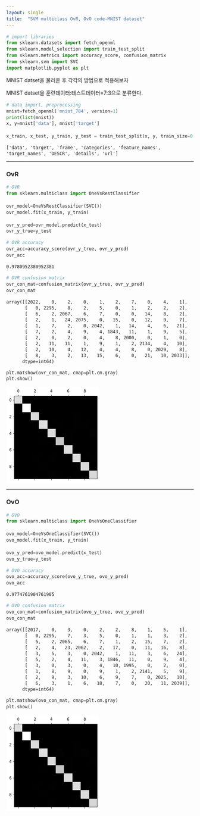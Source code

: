 ```yaml
---
layout: single
title:  "SVM multiclass OvR, OvO code-MNIST dataset"
---
```


```python
# import libraries
from sklearn.datasets import fetch_openml
from sklearn.model_selection import train_test_split
from sklearn.metrics import accuracy_score, confusion_matrix
from sklearn.svm import SVC
import matplotlib.pyplot as plt
```

MNIST datset을 불러온 후 각각의 방법으로 적용해보자<br>

MNIST datset을 훈련데이터:테스트데이터=7:3으로 분류한다.


```python
# data import, preprocessing
mnist=fetch_openml('mnist_784', version=1)
print(list(mnist))
x, y=mnist['data'], mnist['target']

x_train, x_test, y_train, y_test = train_test_split(x, y, train_size=0.7)
```

    ['data', 'target', 'frame', 'categories', 'feature_names', 'target_names', 'DESCR', 'details', 'url']
    

---
### OvR


```python
# OVR
from sklearn.multiclass import OneVsRestClassifier

ovr_model=OneVsRestClassifier(SVC())
ovr_model.fit(x_train, y_train)

ovr_y_pred=ovr_model.predict(x_test)
ovr_y_true=y_test
```


```python
# OVR accuracy
ovr_acc=accuracy_score(ovr_y_true, ovr_y_pred)
ovr_acc
```




    0.9780952380952381




```python
# OVR confusion matrix
ovr_con_mat=confusion_matrix(ovr_y_true, ovr_y_pred)
ovr_con_mat
```




    array([[2022,    0,    2,    0,    1,    2,    7,    0,    4,    1],
           [   0, 2295,    8,    2,    5,    0,    1,    2,    2,    2],
           [   6,    2, 2067,    6,    7,    0,    0,   14,    8,    2],
           [   2,    1,   24, 2075,    0,   15,    0,   12,    9,    7],
           [   1,    7,    2,    0, 2042,    1,   14,    4,    6,   21],
           [   7,    2,    4,    9,    4, 1843,   11,    1,    9,    5],
           [   2,    0,    2,    0,    4,    8, 2000,    0,    1,    0],
           [   2,   11,   11,    1,    9,    1,    2, 2134,    4,   10],
           [   2,   10,    4,   12,    4,    4,    8,    0, 2029,    8],
           [   8,    3,    2,   13,   15,    6,    0,   21,   10, 2033]],
          dtype=int64)




```python
plt.matshow(ovr_con_mat, cmap=plt.cm.gray)
plt.show()
```


    
![OvR](https://github.com/ornni/Classification/blob/main/SVM/image/output_7_1.png?raw=true)
    


---
### OvO


```python
# OVO
from sklearn.multiclass import OneVsOneClassifier

ovo_model=OneVsOneClassifier(SVC())
ovo_model.fit(x_train, y_train)

ovo_y_pred=ovo_model.predict(x_test)
ovo_y_true=y_test
```


```python
# OVO accuracy
ovo_acc=accuracy_score(ovo_y_true, ovo_y_pred)
ovo_acc
```




    0.9774761904761905




```python
# OVO confusion matrix
ovo_con_mat=confusion_matrix(ovo_y_true, ovo_y_pred)
ovo_con_mat
```




    array([[2017,    0,    3,    0,    2,    2,    8,    1,    5,    1],
           [   0, 2295,    7,    3,    5,    0,    1,    1,    3,    2],
           [   5,    2, 2065,    6,    7,    1,    2,   15,    7,    2],
           [   2,    4,   23, 2062,    2,   17,    0,   11,   16,    8],
           [   3,    5,    3,    0, 2042,    1,   11,    3,    6,   24],
           [   5,    2,    4,   11,    3, 1846,   11,    0,    9,    4],
           [   3,    0,    3,    0,    4,   10, 1995,    0,    2,    0],
           [   1,    8,    9,    0,    9,    1,    2, 2141,    5,    9],
           [   2,    9,    3,   10,    6,    9,    7,    0, 2025,   10],
           [   6,    3,    1,    6,   18,    7,    0,   20,   11, 2039]],
          dtype=int64)




```python
plt.matshow(ovo_con_mat, cmap=plt.cm.gray)
plt.show()
```


    
![OvO](https://github.com/ornni/Classification/blob/main/SVM/image/output_12_1.png?raw=true)
    
